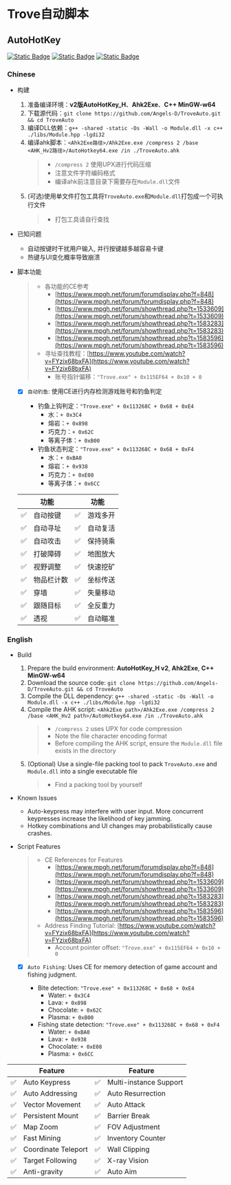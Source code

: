 # Trove自动脚本

## AutoHotKey

[![Static Badge](https://img.shields.io/badge/Fork-TroveAutoFish(2020)-gray?style=flat&labelColor=black)](https://github.com/MiraculousB/TroveAutoFish) [![Static Badge](https://img.shields.io/badge/AHK__H-2.1--alpha.18_64bit-blue?style=flat&labelColor=green)](https://github.com/thqby/AutoHotkey_H/tree/v2.1-alpha.18) [![Static Badge](https://img.shields.io/badge/C++-MinGW--W64.11.2.0-yellow?style=flat&labelColor=red)](https://www.mingw-w64.org/)

### Chinese

- 构建
  1. 准备编译环境：**v2版AutoHotKey_H**、**Ahk2Exe**、**C++ MinGW-w64**
  2. 下载源代码：`git clone https://github.com/Angels-D/TroveAuto.git && cd TroveAuto`
  3. 编译DLL依赖：`g++ -shared -static -Os -Wall -o Module.dll -x c++ ./libs/Module.hpp -lgdi32`
  4. 编译ahk脚本：`<Ahk2Exe路径>/Ahk2Exe.exe /compress 2 /base <AHK_Hv2路径>/AutoHotkey64.exe /in ./TroveAuto.ahk`
     > - `/compress 2` 使用UPX进行代码压缩
     > - 注意文件字符编码格式
     > - 编译ahk前注意目录下需要存在`Module.dll`文件
  5. (可选)使用单文件打包工具将`TroveAuto.exe`和`Module.dll`打包成一个可执行文件
     > - 打包工具请自行查找

- 已知问题

  - 自动按键时干扰用户输入, 并行按键越多越容易卡键
  - 热键与UI变化概率导致崩溃
- 脚本功能

  > - 各功能的CE参考
  >   - [https://www.mpgh.net/forum/forumdisplay.php?f=848](https://www.mpgh.net/forum/forumdisplay.php?f=848)
  >   - [https://www.mpgh.net/forum/showthread.php?t=1533609](https://www.mpgh.net/forum/showthread.php?t=1533609)
  >   - [https://www.mpgh.net/forum/showthread.php?t=1583283](https://www.mpgh.net/forum/showthread.php?t=1583283)
  >   - [https://www.mpgh.net/forum/showthread.php?t=1583596](https://www.mpgh.net/forum/showthread.php?t=1583596)
  > - 寻址查找教程：[https://www.youtube.com/watch?v=FYzix68bxFA](https://www.youtube.com/watch?v=FYzix68bxFA)
  >   - 账号指针偏移：`"Trove.exe" + 0x115EF64 + 0x10 + 0`
  >

  - [X] `自动钓鱼`: 使用CE进行内存检测游戏账号和钓鱼判定

    - 钓鱼上钩判定：`"Trove.exe" + 0x113268C + 0x68 + 0xE4`
      - 水：`+ 0x3C4`
      - 熔岩：`+ 0x898`
      - 巧克力：`+ 0x62C`
      - 等离子体：`+ 0xB00 `
    - 钓鱼状态判定：`"Trove.exe" + 0x113268C + 0x68 + 0xF4`
      - 水：`+ 0xBA0`
      - 熔岩：`+ 0x938`
      - 巧克力：`+ 0xE08`
      - 等离子体：`+ 0x6CC`

  |    | 功能&nbsp;&nbsp;&nbsp;&nbsp; |    | 功能&nbsp;&nbsp;&nbsp;&nbsp; |
  | -- | ---------------------------- | -- | ---------------------------- |
  | ✅ | 自动按键                     | ✅ | 游戏多开                     |
  | ✅ | 自动寻址                     | ✅ | 自动复活                     |
  | ✅ | 自动攻击                     | ✅ | 保持骑乘                     |
  | ✅ | 打破障碍                     | ✅ | 地图放大                     |
  | ✅ | 视野调整                     | ✅ | 快速挖矿                     |
  | ✅ | 物品栏计数                   | ✅ | 坐标传送                     |
  | ✅ | 穿墙                         | ✅ | 失量移动                     |
  | ✅ | 跟随目标                     | ✅ | 全反重力                     |
  | ✅ | 透视                         | ✅ | 自动瞄准                     |

### English

- Build
  1. Prepare the build environment: **AutoHotKey_H v2**, **Ahk2Exe**, **C++ MinGW-w64**
  2. Download the source code: `git clone https://github.com/Angels-D/TroveAuto.git && cd TroveAuto`
  3. Compile the DLL dependency: `g++ -shared -static -Os -Wall -o Module.dll -x c++ ./libs/Module.hpp -lgdi32`
  4. Compile the AHK script: `<Ahk2Exe path>/Ahk2Exe.exe /compress 2 /base <AHK_Hv2 path>/AutoHotkey64.exe /in ./TroveAuto.ahk`
     > - `/compress 2` uses UPX for code compression
     > - Note the file character encoding format
     > - Before compiling the AHK script, ensure the `Module.dll` file exists in the directory
  5. (Optional) Use a single-file packing tool to pack `TroveAuto.exe` and `Module.dll` into a single executable file
     > - Find a packing tool by yourself

- Known Issues

  - Auto-keypress may interfere with user input. More concurrent keypresses increase the likelihood of key jamming.
  - Hotkey combinations and UI changes may probabilistically cause crashes.
- Script Features

  > - CE References for Features
  >   - [https://www.mpgh.net/forum/forumdisplay.php?f=848](https://www.mpgh.net/forum/forumdisplay.php?f=848)
  >   - [https://www.mpgh.net/forum/showthread.php?t=1533609](https://www.mpgh.net/forum/showthread.php?t=1533609)
  >   - [https://www.mpgh.net/forum/showthread.php?t=1583283](https://www.mpgh.net/forum/showthread.php?t=1583283)
  >   - [https://www.mpgh.net/forum/showthread.php?t=1583596](https://www.mpgh.net/forum/showthread.php?t=1583596)
  > - Address Finding Tutorial: [https://www.youtube.com/watch?v=FYzix68bxFA](https://www.youtube.com/watch?v=FYzix68bxFA)
  >   - Account pointer offset: `"Trove.exe" + 0x115EF64 + 0x10 + 0`
  >

  - [X] `Auto Fishing`: Uses CE for memory detection of game account and fishing judgment.

    - Bite detection: `"Trove.exe" + 0x113268C + 0x68 + 0xE4`
      - Water: `+ 0x3C4`
      - Lava: `+ 0x898`
      - Chocolate: `+ 0x62C`
      - Plasma: `+ 0xB00 `
    - Fishing state detection: `"Trove.exe" + 0x113268C + 0x68 + 0xF4`
      - Water: `+ 0xBA0`
      - Lava: `+ 0x938`
      - Chocolate: `+ 0xE08`
      - Plasma: `+ 0x6CC`

|    | Feature&nbsp;&nbsp;&nbsp;&nbsp; |    | Feature&nbsp;&nbsp;&nbsp;&nbsp; |
| -- | ------------------------------- | -- | ------------------------------- |
| ✅ | Auto Keypress                   | ✅ | Multi-instance Support          |
| ✅ | Auto Addressing                 | ✅ | Auto Resurrection               |
| ✅ | Vector Movement                 | ✅ | Auto Attack                     |
| ✅ | Persistent Mount                | ✅ | Barrier Break                   |
| ✅ | Map Zoom                        | ✅ | FOV Adjustment                  |
| ✅ | Fast Mining                     | ✅ | Inventory Counter               |
| ✅ | Coordinate Teleport             | ✅ | Wall Clipping                   |
| ✅ | Target Following                | ✅ | X-ray Vision                    |
| ✅ | Anti-gravity                    | ✅ | Auto Aim                        |
